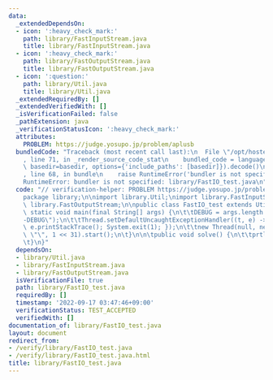 ```yaml
---
data:
  _extendedDependsOn:
  - icon: ':heavy_check_mark:'
    path: library/FastInputStream.java
    title: library/FastInputStream.java
  - icon: ':heavy_check_mark:'
    path: library/FastOutputStream.java
    title: library/FastOutputStream.java
  - icon: ':question:'
    path: library/Util.java
    title: library/Util.java
  _extendedRequiredBy: []
  _extendedVerifiedWith: []
  _isVerificationFailed: false
  _pathExtension: java
  _verificationStatusIcon: ':heavy_check_mark:'
  attributes:
    PROBLEM: https://judge.yosupo.jp/problem/aplusb
  bundledCode: "Traceback (most recent call last):\n  File \"/opt/hostedtoolcache/Python/3.10.6/x64/lib/python3.10/site-packages/onlinejudge_verify/documentation/build.py\"\
    , line 71, in _render_source_code_stat\n    bundled_code = language.bundle(stat.path,\
    \ basedir=basedir, options={'include_paths': [basedir]}).decode()\n  File \"/opt/hostedtoolcache/Python/3.10.6/x64/lib/python3.10/site-packages/onlinejudge_verify/languages/user_defined.py\"\
    , line 68, in bundle\n    raise RuntimeError('bundler is not specified: {}'.format(str(path)))\n\
    RuntimeError: bundler is not specified: library/FastIO_test.java\n"
  code: "// verification-helper: PROBLEM https://judge.yosupo.jp/problem/aplusb\n\n\
    package library;\n\nimport library.Util;\nimport library.FastInputStream;\nimport\
    \ library.FastOutputStream;\n\npublic class FastIO_test extends Util {\n\tpublic\
    \ static void main(final String[] args) {\n\t\tDEBUG = args.length > 0 && args[0].equals(\"\
    -DEBUG\");\n\t\tThread.setDefaultUncaughtExceptionHandler((t, e) -> { flush();\
    \ e.printStackTrace(); System.exit(1); });\n\t\tnew Thread(null, new FastIO_test(),\
    \ \"\", 1 << 31).start();\n\t}\n\n\tpublic void solve() {\n\t\tprtln(nl() + nl());\n\
    \t}\n}"
  dependsOn:
  - library/Util.java
  - library/FastInputStream.java
  - library/FastOutputStream.java
  isVerificationFile: true
  path: library/FastIO_test.java
  requiredBy: []
  timestamp: '2022-09-17 03:47:46+09:00'
  verificationStatus: TEST_ACCEPTED
  verifiedWith: []
documentation_of: library/FastIO_test.java
layout: document
redirect_from:
- /verify/library/FastIO_test.java
- /verify/library/FastIO_test.java.html
title: library/FastIO_test.java
---
```

